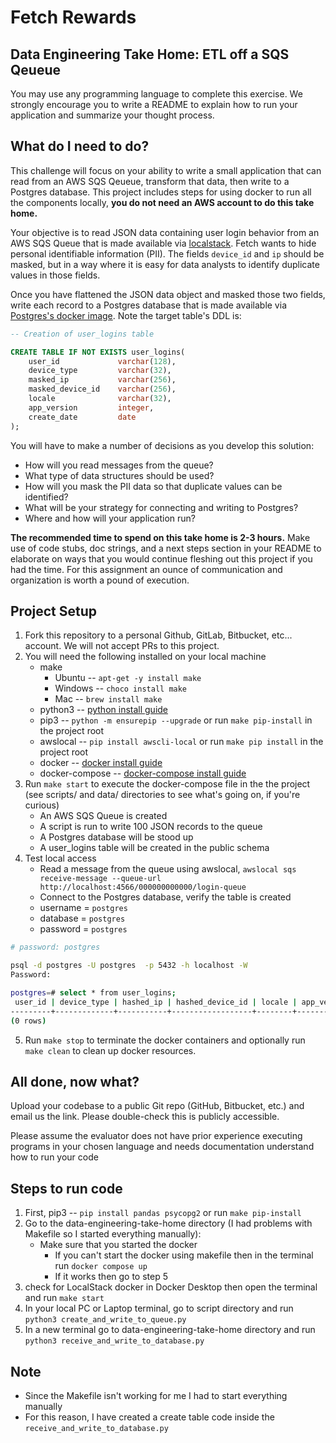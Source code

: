 # Fetch Rewards

## Data Engineering Take Home: ETL off a SQS Qeueue

You may use any programming language to complete this exercise. We strongly encourage you to write a README to explain how to run your application and summarize your thought process.

## What do I need to do?

This challenge will focus on your ability to write a small application that can read from an AWS SQS Qeueue, transform that data, then write to a Postgres database. This project includes steps for using docker to run all the components locally, **you do not need an AWS account to do this take home.**

Your objective is to read JSON data containing user login behavior from an AWS SQS Queue that is made available via [localstack](https://github.com/localstack/localstack). Fetch wants to hide personal identifiable information (PII). The fields `device_id` and `ip` should be masked, but in a way where it is easy for data analysts to identify duplicate values in those fields.

Once you have flattened the JSON data object and masked those two fields, write each record to a Postgres database that is made available via [Postgres's docker image](https://hub.docker.com/_/postgres). Note the target table's DDL is:

```sql
-- Creation of user_logins table

CREATE TABLE IF NOT EXISTS user_logins(
    user_id             varchar(128),
    device_type         varchar(32),
    masked_ip           varchar(256),
    masked_device_id    varchar(256),
    locale              varchar(32),
    app_version         integer,
    create_date         date
);
```

You will have to make a number of decisions as you develop this solution:

- How will you read messages from the queue?
- What type of data structures should be used?
- How will you mask the PII data so that duplicate values can be identified?
- What will be your strategy for connecting and writing to Postgres?
- Where and how will your application run?

**The recommended time to spend on this take home is 2-3 hours.** Make use of code stubs, doc strings, and a next steps section in your README to elaborate on ways that you would continue fleshing out this project if you had the time. For this assignment an ounce of communication and organization is worth a pound of execution.

## Project Setup

1. Fork this repository to a personal Github, GitLab, Bitbucket, etc... account. We will not accept PRs to this project.
2. You will need the following installed on your local machine
   - make
     - Ubuntu -- `apt-get -y install make`
     - Windows -- `choco install make`
     - Mac -- `brew install make`
   - python3 -- [python install guide](https://www.python.org/downloads/)
   - pip3 -- `python -m ensurepip --upgrade` or run `make pip-install` in the project root
   - awslocal -- `pip install awscli-local` or run `make pip install` in the project root
   - docker -- [docker install guide](https://docs.docker.com/get-docker/)
   - docker-compose -- [docker-compose install guide]()
3. Run `make start` to execute the docker-compose file in the the project (see scripts/ and data/ directories to see what's going on, if you're curious)
   - An AWS SQS Queue is created
   - A script is run to write 100 JSON records to the queue
   - A Postgres database will be stood up
   - A user_logins table will be created in the public schema
4. Test local access
   - Read a message from the queue using awslocal, `awslocal sqs receive-message --queue-url http://localhost:4566/000000000000/login-queue`
   - Connect to the Postgres database, verify the table is created
   - username = `postgres`
   - database = `postgres`
   - password = `postgres`

```bash
# password: postgres

psql -d postgres -U postgres  -p 5432 -h localhost -W
Password:

postgres=# select * from user_logins;
 user_id | device_type | hashed_ip | hashed_device_id | locale | app_version | create_date
---------+-------------+-----------+------------------+--------+-------------+-------------
(0 rows)
```

5. Run `make stop` to terminate the docker containers and optionally run `make clean` to clean up docker resources.

## All done, now what?

Upload your codebase to a public Git repo (GitHub, Bitbucket, etc.) and email us the link. Please double-check this is publicly accessible.

Please assume the evaluator does not have prior experience executing programs in your chosen language and needs documentation understand how to run your code

## Steps to run code

1. First, pip3 -- `pip install pandas psycopg2` or run `make pip-install`
2. Go to the data-engineering-take-home directory (I had problems with Makefile so I started everything manually):
   - Make sure that you started the docker
     - If you can't start the docker using makefile then in the terminal run `docker compose up`
     - If it works then go to step 5
3. check for LocalStack docker in Docker Desktop then open the terminal and run `make start`
4. In your local PC or Laptop terminal, go to script directory and run `python3 create_and_write_to_queue.py`
5. In a new terminal go to data-engineering-take-home directory and run `python3 receive_and_write_to_database.py`

## Note

- Since the Makefile isn't working for me I had to start everything manually
- For this reason, I have created a create table code inside the `receive_and_write_to_database.py`
